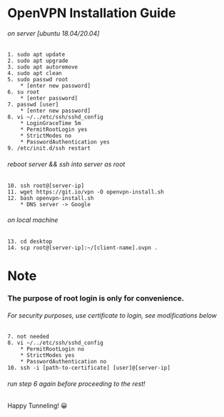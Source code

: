 # OpenVPN Installation Guide
###### on server [ubuntu 18.04/20.04]
	1. sudo apt update
	2. sudo apt upgrade
	3. sudo apt autoremove
	4. sudo apt clean
	5. sudo passwd root
		* [enter new password]
	6. su root
		* [enter password]
	7. passwd [user]
		* [enter new password]
	8. vi ~/../etc/ssh/sshd_config
		* LoginGraceTime 5m
		* PermitRootLogin yes
		* StrictModes no
		* PasswordAuthentication yes
	9. /etc/init.d/ssh restart
###### reboot server && ssh into server as root
	10. ssh root@[server-ip]
	11. wget https://git.io/vpn -O openvpn-install.sh
	12. bash openvpn-install.sh
		* DNS server -> Google
###### on local machine
	13. cd desktop
	14. scp root@[server-ip]:~/[client-name].ovpn .

# Note
### The purpose of root login is only for convenience.
###### For security purposes, use certificate to login, see modifications below
	7. not needed
	8. vi ~/../etc/ssh/sshd_config
		* PermitRootLogin no
		* StrictModes yes
		* PasswordAuthentication no
	10. ssh -i [path-to-certificate] [user]@[server-ip]
###### run step 6 again before proceeding to the rest!

Happy Tunneling! 😀
